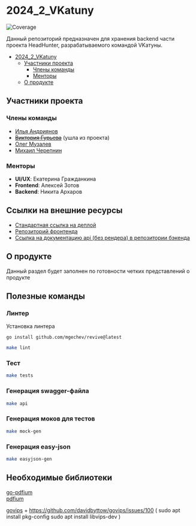 # 2024_2_VKatuny
![Coverage](https://img.shields.io/badge/Coverage-60.8%25-yellow)

Данный репозиторий предназначен для хранения backend части проекта HeadHunter,
разрабатываемого командой VKатуны.

- [2024\_2\_VKatuny](#2024_2_vkatuny)
  - [Участники проекта](#участники-проекта)
    - [Члены команды](#члены-команды)
    - [Менторы](#менторы)
  - [О продукте](#о-продукте)

## Участники проекта

### Члены команды

- [Илья Андриянов](https://github.com/Regikon)
- [~~Виктория Гурьева~~](https://github.com/VikaGuryeva) (ушла из проекта)
- [Олег Музалев](https://github.com/Olgmuzalev13)
- [Михаил Черепнин](https://github.com/Ifelsik)

### Менторы

- **UI/UX**: Екатерина Гражданкина
- **Frontend**: Алексей Зотов
- **Backend**: Никита Архаров

## Ссылки на внешние ресурсы

- [Стандартная ссылка на деплой](https://uart.site)
- [Репозиторий фронтенда](https://github.com/frontend-park-mail-ru/2024_2_VKatuny)
- [Ссылка на документацию api (без рендера) в репозитории бэкенда](https://github.com/go-park-mail-ru/2024_2_VKatuny/tree/feature_vacancies-list-api/api)

## О продукте

Данный раздел будет заполнен по готовности четких представлений о продукте

## Полезные команды

### Линтер
Установка линтера
```
go install github.com/mgechev/revive@latest
```

```bash
make lint
```

### Тест

```bash
make tests
```

### Генерация swagger-файла
```bash
make api
```

### Генерация моков для тестов
```bash
make mock-gen
```

### Генерация easy-json
```bash
make easyjson-gen
```

## Необходимые библиотеки
[go-pdfium](https://github.com/klippa-app/go-pdfium?tab=readme-ov-file)  
[pdfium](https://github.com/bblanchon/pdfium-binaries/releases/download/chromium%2F6886/pdfium-linux-x64.tgz)  
  
[govips](https://github.com/davidbyttow/govips)
+
https://github.com/davidbyttow/govips/issues/100
(
sudo apt install pkg-config
sudo apt install libvips-dev
)
